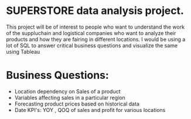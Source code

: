 
# SUPERSTORE data analysis project.

This project will be of interest to people who want to understand the work of the suppluchain and logistical companies who want to analyze their products and how they are fairing in different locations. I would be using a lot of SQL to answer critical business questions and visualize the same using Tableau

# Business Questions:
* Location dependency on Sales of a product
* Variables affecting sales in a particular region
* Forecasting product prices based on historical data
*  Date KPI's: YOY , QOQ of sales and profit for various locations


